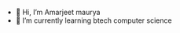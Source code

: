 - 👋 Hi, I’m Amarjeet maurya
- 🌱 I’m currently learning btech computer science

<!---
Amarjeet274/Amarjeet274 is a ✨ special ✨ repository because its `README.md` (this file) appears on your GitHub profile.
You can click the Preview link to take a look at your changes.
--->
